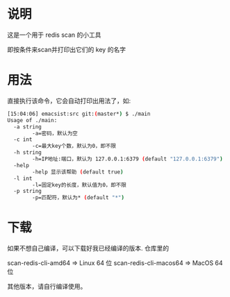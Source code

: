 # 说明

这是一个用于 redis scan 的小工具

即按条件来scan并打印出它们的 key 的名字

# 用法

直接执行该命令，它会自动打印出用法了，如:

```bash
[15:04:06] emacsist:src git:(master*) $ ./main
Usage of ./main:
  -a string
    	-a=密码，默认为空
  -c int
    	-c=最大key个数，默认为0，即不限
  -h string
    	-h=IP地址:端口，默认为 127.0.0.1:6379 (default "127.0.0.1:6379")
  -help
    	-help 显示该帮助 (default true)
  -l int
    	-l=固定key的长度，默认值为0，即不限
  -p string
    	-p=匹配符，默认为* (default "*")
```

# 下载

如果不想自己编译，可以下载好我已经编译的版本. 仓库里的 

scan-redis-cli-amd64 => Linux 64 位
scan-redis-cli-macos64 => MacOS 64位

其他版本，请自行编译使用。